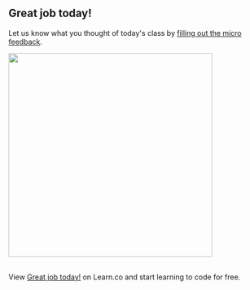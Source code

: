 ## Great job today!

Let us know what you thought of today's class by [filling out the micro feedback](https://docs.google.com/forms/d/1EFKrhNajvDRhKL3KjLNUkht-j0EZIcgz2iO00rVawaE/viewform).

<img src="https://s3.amazonaws.com/after-school-assets/survey.jpg" width="400">
<br>
<br>

<p data-visibility='hidden'>View <a href='https://learn.co/lessons/precollege-summer-microfeedback' title='Great job today!'>Great job today!</a> on Learn.co and start learning to code for free.</p>
